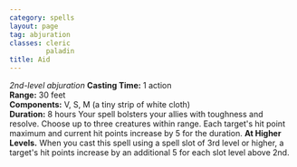 ```yaml
---
category: spells
layout: page
tag: abjuration
classes: cleric
         paladin
title: Aid 
---
```

_2nd-level abjuration_ 
**Casting Time:** 1 action    
**Range:** 30 feet    
**Components:** V, S, M (a tiny strip of white cloth)   
**Duration:** 8 hours 
Your spell bolsters your allies with toughness and resolve. Choose up to three creatures within range. Each target's hit point maximum and current hit points increase by 5 for the duration. 
**At Higher Levels.** When you cast this spell using a spell slot of 3rd level or higher, a target's hit points increase by an additional 5 for each slot level above 2nd. 